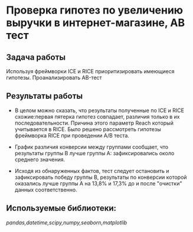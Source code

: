 # Проверка гипотез по увеличению выручки в интернет-магазине, AB тест

## Задача работы

Используя фреймворки ICE и RICE приоритизировать имеющиеся гипотезы. Проанализировать AB-тест

## Результаты работы

* В целом можно сказать, что результаты полученные по ICE и RICE схожие:первая пятерка гипотез совпадает, различия только в их последовательности. Причина этого параметр Reach который учитывается в RICE. Было решено рассмотреть гипотезы фреймворка RICE при проведении A/B теста. 

* График различия конверсии между группами сообщает, что результаты группы B лучше группы A: зафиксировались около среднего значения.

* Исходя из обнаруженных фактов, тест следует остановить и зафиксировать победу группы В, результаты по конверсии которой оказались лучше группы А на 13,8% и 17,3% до и после "очистки" данных соответственно.

## Используемые библиотеки:
_pandas,datetime,scipy,numpy,seaborn,matplotlib_
